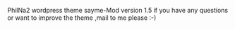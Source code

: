 PhilNa2 wordpress theme sayme-Mod version 1.5
if you have any questions or want to improve the theme ,mail to me please :-)
